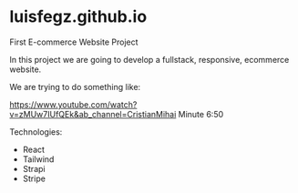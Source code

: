 # luisfegz.github.io
First E-commerce Website Project 

In this project we are going to develop a fullstack, responsive, ecommerce website.

We are trying to do something like:

https://www.youtube.com/watch?v=zMUw7IUfQEk&ab_channel=CristianMihai
Minute 6:50

Technologies:
+ React
+ Tailwind
+ Strapi
+ Stripe

  
